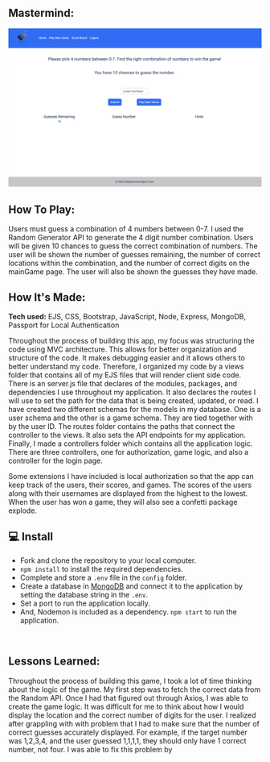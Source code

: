 ## Mastermind: 
<img src="public/img/mastermindScreen.png" />

## How To Play:

Users must guess a combination of 4 numbers between 0-7. I used the Random Generator API to generate the 4 digit number combination. Users will be given 10 chances to guess the correct combination of numbers. The user will be shown the number of guesses remaining, the number of correct locations within the combination, and the number of correct digits on the mainGame page. The user will also be shown the guesses they have made. 

## How It's Made:

**Tech used:** EJS, CSS, Bootstrap, JavaScript, Node, Express, MongoDB, Passport for Local Authentication 

Throughout the process of building this app, my focus was structuring the code using MVC architecture. This allows for better organization and structure of the code. It makes debugging easier and it allows others to better understand my code. Therefore, I organized my code by a views folder that contains all of my EJS files that will render client side code. There is an server.js file that declares of the modules, packages, and dependencies I use throughout my application. It also declares the routes I will use to set the path for the data that is being created, updated, or read. I have created two different schemas for the models in my database. One is a user schema and the other is a game schema. They are tied together with by the user ID. The routes folder contains the paths that connect the controller to the views.  It also sets the API endpoints for my application. Finally, I made a controllers folder which contains all the application logic. There are three controllers, one for authorization, game logic, and also a controller for the login page. 
 
Some extensions I have included is local authorization so that the app can keep track of the users, their scores, and games. The scores of the users along with their usernames are displayed from the highest to the lowest. When the user has won a game, they will also see a confetti package explode. 


## 💻 Install

- Fork and clone the repository to your local computer.
- `npm install` to install the required dependencies.
- Complete and store a `.env` file in the `config` folder.
- Create a database in [MongoDB](https://www.mongodb.com/) and connect it to the application by setting the database string in the `.env`. 
- Set a port to run the application locally. 
- And, Nodemon is included as a dependency. `npm start` to run the application. 

<br>


## Lessons Learned:

Throughout the process of building this game, I took a lot of time thinking about the logic of the game. My first step was to fetch the correct data from the Random API. Once I had that figured out through Axios, I was able to create the game logic. It was difficult for me to think about how I would display the location and the correct number of digits for the user. I realized after grappling with with problem that I had to make sure that the number of correct guesses accurately displayed. For example, if the target number was 1,2,3,4, and the user guessed 1,1,1,1, they should only have 1 correct number, not four. I was able to fix this problem by 